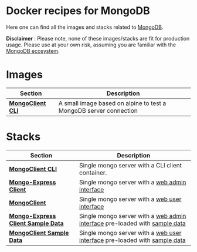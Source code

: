 # Docker recipes for MongoDB

Here one can find all the images and stacks related to [MongoDB](https://www.mongodb.com/). 

**Disclaimer**
: Please note, none of these images/stacks are fit for production usage. Please use at your own risk, assuming you are familiar with the [MongoDB ecosystem](https://mongodb-documentation.readthedocs.io/en/latest/ecosystem/#gsc.tab=0).


# Images
| Section     | Description |
| ----------- | ----------- |
| **[MongoClient CLI](./mongoclient-cli/)**      | A small image based on alpine to test a MongoDB server connection   |

# Stacks 
| Section     | Description |
| ----------- | ----------- |
| **[MongoClient CLI](./stacks/mongo-client-cli/)**      | Single mongo server with a CLI client container.   |
| **[Mongo-Express Client](./stacks/mongo-express-client/)**      | Single mongo server with a [web admin interface](https://github.com/mongo-express/mongo-express)   |
| **[MongoClient](./stacks/mongoclient/)**      | Single mongo server with a [web user interface](https://hub.docker.com/r/mongoclient/mongoclient/)   |
| **[Mongo-Express Client Sample Data](./stacks/mongo-express-sample/)**      | Single mongo server with a [web admin interface](https://github.com/mongo-express/mongo-express) pre-loaded with [sample data](https://www.mongodb.com/developer/products/atlas/atlas-sample-datasets/#sql-atlas-sample-data-deeper-dive)  |
| **[MongoClient Sample Data](./stacks/mongoclient-sample/)**      | Single mongo server with a [web user interface](https://hub.docker.com/r/mongoclient/mongoclient/) pre-loaded with [sample data](https://www.mongodb.com/developer/products/atlas/atlas-sample-datasets/#sql-atlas-sample-data-deeper-dive)  |
